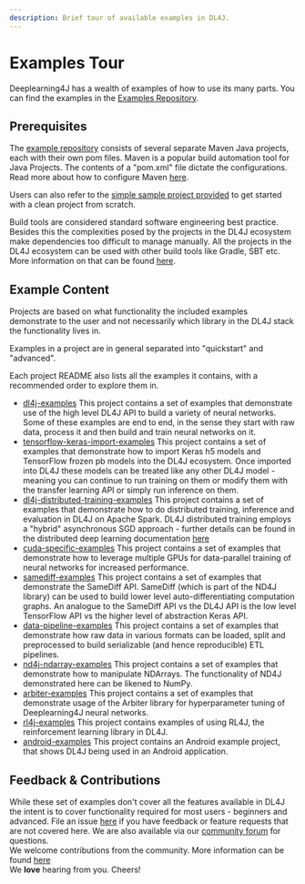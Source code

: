```yaml
---
description: Brief tour of available examples in DL4J.
---
```


# Examples Tour

Deeplearning4J has a wealth of examples of how to use its many parts. You can find the examples in the [Examples Repository](https://github.com/eclipse/deeplearning4j-examples).

## Prerequisites

The [example repository](https://github.com/eclipse/deeplearning4j-examples) consists of several separate Maven Java projects, each with their own pom files. Maven is a popular build automation tool for Java Projects. The contents of a "pom.xml" file dictate the configurations. Read more about how to configure Maven [here](../explanation/maven.md).

Users can also refer to the [simple sample project provided](https://github.com/eclipse/deeplearning4j-examples/tree/master/mvn-project-template) to get started with a clean project from scratch.

Build tools are considered standard software engineering best practice. Besides this the complexities posed by the projects in the DL4J ecosystem make dependencies too difficult to manage manually. All the projects in the DL4J ecosystem can be used with other build tools like Gradle, SBT etc. More information on that can be found [here](../explanation/build-tools.md).

## Example Content

Projects are based on what functionality the included examples demonstrate to the user and not necessarily which library in the DL4J stack the functionality lives in.

Examples in a project are in general separated into "quickstart" and "advanced".

Each project README also lists all the examples it contains, with a recommended order to explore them in.

* [dl4j-examples](https://github.com/eclipse/deeplearning4j-examples/blob/master/dl4j-examples/README.md) This project contains a set of examples that demonstrate use of the high level DL4J API to build a variety of neural networks. Some of these examples are end to end, in the sense they start with raw data, process it and then build and train neural networks on it.
* [tensorflow-keras-import-examples](https://github.com/eclipse/deeplearning4j-examples/blob/master/tensorflow-keras-import-examples/README.md) This project contains a set of examples that demonstrate how to import Keras h5 models and TensorFlow frozen pb models into the DL4J ecosystem. Once imported into DL4J these models can be treated like any other DL4J model - meaning you can continue to run training on them or modify them with the transfer learning API or simply run inference on them.
* [dl4j-distributed-training-examples](https://github.com/eclipse/deeplearning4j-examples/blob/master/dl4j-distributed-training-examples/README.md) This project contains a set of examples that demonstrate how to do distributed training, inference and evaluation in DL4J on Apache Spark. DL4J distributed training employs a "hybrid" asynchronous SGD approach - further details can be found in the distributed deep learning documentation [here](https://deeplearning4j.konduit.ai/distributed-deep-learning/intro)
* [cuda-specific-examples](https://github.com/eclipse/deeplearning4j-examples/blob/master/cuda-specific-examples/README.md) This project contains a set of examples that demonstrate how to leverage multiple GPUs for data-parallel training of neural networks for increased performance.
* [samediff-examples](https://github.com/eclipse/deeplearning4j-examples/blob/master/samediff-examples/README.md) This project contains a set of examples that demonstrate the SameDiff API. SameDiff (which is part of the ND4J library) can be used to build lower level auto-differentiating computation graphs. An analogue to the SameDiff API vs the DL4J API is the low level TensorFlow API vs the higher level of abstraction Keras API.
* [data-pipeline-examples](https://github.com/eclipse/deeplearning4j-examples/blob/master/data-pipeline-examples/README.md) This project contains a set of examples that demonstrate how raw data in various formats can be loaded, split and preprocessed to build serializable (and hence reproducible) ETL pipelines.
* [nd4j-ndarray-examples](https://github.com/eclipse/deeplearning4j-examples/blob/master/nd4j-ndarray-examples/README.md) This project contains a set of examples that demonstrate how to manipulate NDArrays. The functionality of ND4J demonstrated here can be likened to NumPy.
* [arbiter-examples](https://github.com/eclipse/deeplearning4j-examples/blob/master/arbiter-examples/README.md) This project contains a set of examples that demonstrate usage of the Arbiter library for hyperparameter tuning of Deeplearning4J neural networks.
* [rl4j-examples](https://github.com/eclipse/deeplearning4j-examples/blob/master/rl4j-examples/README.md) This project contains examples of using RL4J, the reinforcement learning library in DL4J.
* [android-examples](https://github.com/eclipse/deeplearning4j-examples/blob/master/android-examples/README.md) This project contains an Android example project, that shows DL4J being used in an Android application.

## Feedback & Contributions

While these set of examples don't cover all the features available in DL4J the intent is to cover functionality required for most users - beginners and advanced. File an issue [here](https://github.com/eclipse/deeplearning4j-examples/issues) if you have feedback or feature requests that are not covered here. We are also available via our [community forum](https://community.konduit.ai/) for questions.\
We welcome contributions from the community. More information can be found [here](https://github.com/eclipse/deeplearning4j/blob/master/CONTRIBUTING.md)\
We **love** hearing from you. Cheers!
